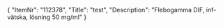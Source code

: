 {
  "ItemNr": "112378",
  "Title": "test",
  "Description": "Flebogamma DIF, inf-vätska, lösning 50 mg/ml"
}